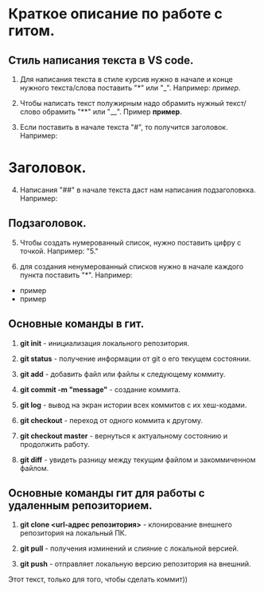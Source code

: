 # Краткое описание по работе с гитом.
## Стиль написания текста в VS code.
1. Для написания текста в стиле курсив нужно в начале и конце нужного текста/слова поставить "*" или "_". Например: *пример*. 

2. Чтобы написать текст полужирным надо обрамить нужный текст/слово обрамить "**" или "__". Пример **пример**.

3. Если поставить в начале текста "#", то получится заголовок. Например:
# Заголовок.

4. Написания "##" в начале текста даст нам написания подзаголовкка. Например:
## Подзаголовок.

5. Чтобы создать нумерованный список, нужно поставить цифру с точкой. Например: "5."

6. для создания ненумерованный списков нужно в начале каждого пункта поставить "*". Например:
* пример
* пример

## Основные команды в гит.
1. **git init** - инициализация локального репозитория.

2. **git status** - получение информации от git о его текущем состоянии.

3. **git add** - добавить файл или файлы к следующему коммиту.

4. **git commit -m "message"** - создание коммита.

5. **git log** - вывод на экран истории всех коммитов с их хеш-кодами.

6. **git checkout** - переход от одного коммита к другому.

7. **git checkout master** - вернуться к актуальному состоянию и продолжить работу.

8. **git diff** - увидеть разницу между текущим файлом и закоммиченном файлом. 

## Основные команды гит для работы с удаленным репозиторием.
1. **git clone <url-адрес репозитория>** - клонирование внешнего репозитория на локальный ПК.

2. **git pull** - получения изминений и слияние с локальной версией.

3. **git push** - отправляет локальную версию репозитория на внешний.

Этот текст, только для того, чтобы сделать коммит))